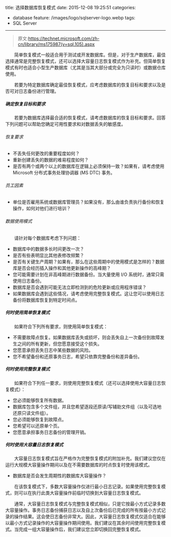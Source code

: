 title: 选择数据库恢复模式
date: 2015-12-08 19:25:51
categories: 
  - database
feature: /images/logo/sqlserver-logo.webp
tags: 
  - SQL Server
---
>原文:https://technet.microsoft.com/zh-cn/library/ms175987(v=sql.105).aspx

　　简单恢复模式一般适合用于测试或开发数据库。但是，对于生产数据库，最佳选择通常是完整恢复模式，还可以选择大容量日志恢复模式作为补充。但简单恢复模式有时也适合小型生产数据库（尤其是当其大部分或完全为只读时）或数据仓库使用。

　　若要为特定数据库确定最佳恢复模式，应考虑数据库的恢复目标和要求以及是否可对日志备份进行管理。

##### 确定恢复目标和要求

　　若要为数据库选择最合适的恢复模式，请考虑数据库的恢复目标和要求。回答下列问题可以帮助您确定可用性要求和对数据丢失的敏感度。

<!-- more -->

###### 恢复要求
* 不丢失任何更改的重要程度如何？
* 重新创建丢失的数据的难易程度如何？
* 是否有两个或两个以上的数据库在逻辑上必须保持一致？如果有，请考虑使用 Microsoft 分布式事务处理协调器 (MS DTC) 事务。
###### 员工因素
* 单位是否雇用系统或数据库管理员？如果没有，那么由谁负责执行备份和恢复操作，如何对他们进行培训？
###### 数据使用模式
　　请针对每个数据库考虑下列问题：

* 数据库中的数据多长时间更改一次？
* 是否有些表明显比其他表修改频繁？
* 是否有关键生产周期？如果有，那么在这些周期中的使用模式是怎样的？数据库是否会经历插入操作和其他更新操作的高峰期？
* 您可能需要计划在非高峰期进行数据备份。当大量使用 I/O 系统时，通常只需使用日志备份。
* 数据库是否会遇到可能无法立即检测到的危险更新或应用程序错误？
* 如果数据库会遇到这些情况，请考虑使用完整恢复模式。这让您可以使用日志备份将数据库恢复到特定时间点。

##### 何时使用简单恢复模式
　　如果符合下列所有要求，则使用简单恢复模式：
* 不需要故障点恢复。如果数据库丢失或损坏，则会丢失自上一次备份到故障发生之间的所有更新，但您愿意接受这个损失。
* 您愿意承担丢失日志中某些数据的风险。
* 您不希望备份和还原事务日志，希望只依靠完整备份和差异备份。
##### 何时使用完整恢复模式
　　如果符合下列任一要求，则使用完整恢复模式（还可以选择使用大容量日志恢复模式）：

* 您必须能够恢复所有数据。
* 数据库包含多个文件组，并且您希望逐段还原读/写辅助文件组（以及可选地还原只读文件组）。
* 您必须能够恢复到故障点。
* 您希望可以还原单个页。
* 您愿意承担事务日志备份的管理开销。
##### 何时使用大容量日志恢复模式
　　大容量日志恢复模式旨在严格作为完整恢复模式的附加补充。我们建议您仅在运行大规模大容量操作期间以及在不需要数据库的时点恢复时使用该模式。

* 数据库是否会发生周期性的数据库大容量操作？

　　在该恢复模式下，多数大容量操作仅进行最小日志记录。如果使用完整恢复模式，则可以在执行此类大容量操作前临时切换到大容量日志恢复模式。

　　通常，大容量日志恢复模式与完整恢复模式相似，只是它按最小方式记录多数大容量操作。事务日志备份捕获日志以及自上次备份后已完成的所有按最小方式记录的操作结果。这会使日志备份非常大。因此，大容量日志恢复模式仅适合在能够以最小方式记录操作的大容量操作期间使用。我们建议在其余时间使用完整恢复模式。当完成一组大容量操作后，我们建议您立即切换回完整恢复模式。